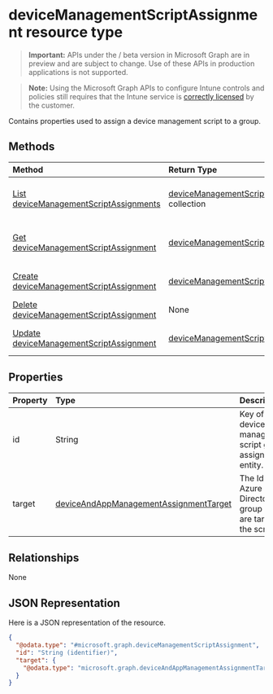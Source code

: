 ﻿# deviceManagementScriptAssignment resource type

> **Important:** APIs under the / beta version in Microsoft Graph are in preview and are subject to change. Use of these APIs in production applications is not supported.

> **Note:** Using the Microsoft Graph APIs to configure Intune controls and policies still requires that the Intune service is [correctly licensed](https://go.microsoft.com/fwlink/?linkid=839381) by the customer.

Contains properties used to assign a device management script to a group.
## Methods
|Method|Return Type|Description|
|:---|:---|:---|
|[List deviceManagementScriptAssignments](../api/intune_devices_devicemanagementscriptassignment_list.md)|[deviceManagementScriptAssignment](../resources/intune_devices_devicemanagementscriptassignment.md) collection|List properties and relationships of the [deviceManagementScriptAssignment](../resources/intune_devices_devicemanagementscriptassignment.md) objects.|
|[Get deviceManagementScriptAssignment](../api/intune_devices_devicemanagementscriptassignment_get.md)|[deviceManagementScriptAssignment](../resources/intune_devices_devicemanagementscriptassignment.md)|Read properties and relationships of the [deviceManagementScriptAssignment](../resources/intune_devices_devicemanagementscriptassignment.md) object.|
|[Create deviceManagementScriptAssignment](../api/intune_devices_devicemanagementscriptassignment_create.md)|[deviceManagementScriptAssignment](../resources/intune_devices_devicemanagementscriptassignment.md)|Create a new [deviceManagementScriptAssignment](../resources/intune_devices_devicemanagementscriptassignment.md) object.|
|[Delete deviceManagementScriptAssignment](../api/intune_devices_devicemanagementscriptassignment_delete.md)|None|Deletes a [deviceManagementScriptAssignment](../resources/intune_devices_devicemanagementscriptassignment.md).|
|[Update deviceManagementScriptAssignment](../api/intune_devices_devicemanagementscriptassignment_update.md)|[deviceManagementScriptAssignment](../resources/intune_devices_devicemanagementscriptassignment.md)|Update the properties of a [deviceManagementScriptAssignment](../resources/intune_devices_devicemanagementscriptassignment.md) object.|

## Properties
|Property|Type|Description|
|:---|:---|:---|
|id|String|Key of the device management script group assignment entity.|
|target|[deviceAndAppManagementAssignmentTarget](../resources/intune_shared_deviceandappmanagementassignmenttarget.md)|The Id of the Azure Active Directory group we are targeting the script to.|

## Relationships
None
## JSON Representation
Here is a JSON representation of the resource.
<!-- {
  "blockType": "resource",
  "keyProperty": "id",
  "@odata.type": "microsoft.graph.deviceManagementScriptAssignment"
}
-->
``` json
{
  "@odata.type": "#microsoft.graph.deviceManagementScriptAssignment",
  "id": "String (identifier)",
  "target": {
    "@odata.type": "microsoft.graph.deviceAndAppManagementAssignmentTarget"
  }
}
```






